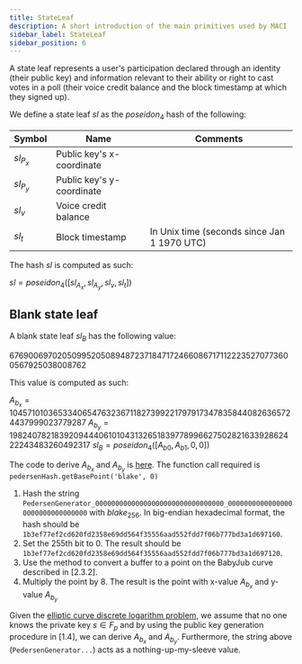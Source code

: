 ```yaml
---
title: StateLeaf
description: A short introduction of the main primitives used by MACI
sidebar_label: StateLeaf
sidebar_position: 6
---
```


A state leaf represents a user's participation declared through an identity (their public key) and information relevant to their ability or right to cast votes in a poll (their voice credit balance and the block timestamp at which they signed up).

We define a state leaf $sl$ as the $poseidon_4$ hash of the following:

| Symbol     | Name                      | Comments                                    |
| ---------- | ------------------------- | ------------------------------------------- |
| $sl_{P_x}$ | Public key's x-coordinate |                                             |
| $sl_{P_y}$ | Public key's y-coordinate |                                             |
| $sl_{v}$   | Voice credit balance      |                                             |
| $sl_{t}$   | Block timestamp           | In Unix time (seconds since Jan 1 1970 UTC) |

The hash $sl$ is computed as such:

$sl = poseidon_4([sl_{A_x}, sl_{A_y}, sl_{v}, sl_{t}])$

## Blank state leaf

A blank state leaf $sl_B$ has the following value:

$6769006970205099520508948723718471724660867171122235270773600567925038008762$

This value is computed as such:

$A_{b_x} = 10457101036533406547632367118273992217979173478358440826365724437999023779287$
$A_{b_y} = 19824078218392094440610104313265183977899662750282163392862422243483260492317$
$sl_B = poseidon_4([A_{b0}, A_{b1}, 0, 0])$

The code to derive $A_{b_x}$ and $A_{b_y}$ is [here](https://github.com/iden3/circomlib/blob/d5ed1c3ce4ca137a6b3ca48bec4ac12c1b38957a/src/pedersen_printbases.js). The function call required is `pedersenHash.getBasePoint('blake', 0)`

1. Hash the string `PedersenGenerator_00000000000000000000000000000000_00000000000000000000000000000000` with $blake_{256}$. In big-endian hexadecimal format, the hash should be `1b3ef77ef2cd620fd2358e69dd564f35556aad552fdd7f06b777bd3a1d697160`.
2. Set the 255th bit to 0. The result should be `1b3ef77ef2cd620fd2358e69dd564f35556aad552fdd7f06b777bd3a1d697120`.
3. Use the method to convert a buffer to a point on the BabyJub curve described in [2.3.2].
4. Multiply the point by 8. The result is the point with x-value $A_{b_x}$ and y-value $A_{b_y}$

Given the [elliptic curve discrete logarithm problem](https://wstein.org/edu/2007/spring/ent/ent-html/node89.html), we assume that no one knows the private key $s \in {F}_p$ and by using the public key generation procedure in [1.4], we can derive $A_{b_x}$ and $A_{b_y}$. Furthermore, the string above (`PedersenGenerator...`) acts as a nothing-up-my-sleeve value.

